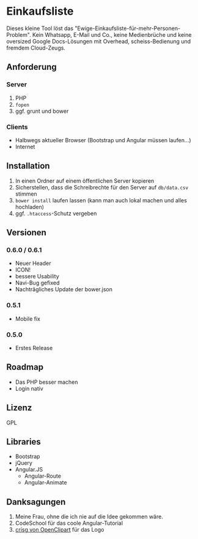 # Einkaufsliste

Dieses kleine Tool löst das "Ewige-Einkaufsliste-für-mehr-Personen-Problem". Kein Whatsapp, E-Mail und Co., keine Medienbrüche und keine oversized Google Docs-Lösungen mit Overhead, scheiss-Bedienung und fremdem Cloud-Zeugs.

## Anforderung

### Server

 1. PHP
 2. `fopen`
 3. ggf. grunt und bower

### Clients

* Halbwegs aktueller Browser (Bootstrap und Angular müssen laufen...)
* Internet

## Installation

 1. In einen Ordner auf einem öffentlichen Server kopieren
 2. Sicherstellen, dass die Schreibrechte für den Server auf `db/data.csv` stimmen
 3. `bower install` laufen lassen (kann man auch lokal machen und alles hochladen)
 4. ggf. `.htaccess`-Schutz vergeben

## Versionen

### 0.6.0 / 0.6.1

* Neuer Header
* ICON!
* bessere Usability
* Navi-Bug gefixed
* Nachträgliches Update der bower.json

### 0.5.1

* Mobile fix

### 0.5.0

* Erstes Release

## Roadmap

* Das PHP besser machen
* Login nativ

## Lizenz

GPL

## Libraries

* Bootstrap
* jQuery
* Angular.JS
    * Angular-Route
    * Angular-Animate

## Danksagungen

1. Meine Frau, ohne die ich nie auf die Idee gekommen wäre.
2. CodeSchool für das coole Angular-Tutorial
3. [crisg von OpenClipart][1]  für das Logo


  [1]: https://openclipart.org/detail/182735/check-list-by-crisg-182735